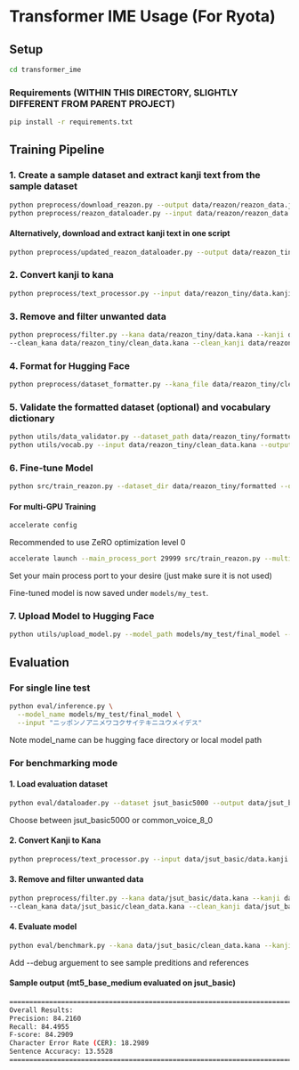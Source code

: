 # Transformer IME Usage (For Ryota)

## Setup

```bash
cd transformer_ime
```

### Requirements (WITHIN THIS DIRECTORY, SLIGHTLY DIFFERENT FROM PARENT PROJECT)

```bash
pip install -r requirements.txt
```

## Training Pipeline

### 1. Create a sample dataset and extract kanji text from the sample dataset

```bash
python preprocess/download_reazon.py --output data/reazon/reazon_data.json --size tiny --split train --max_samples 1000
python preprocess/reazon_dataloader.py --input data/reazon/reazon_data.json --output data/reazon/data.kanji --shuffle
```

#### Alternatively, download and extract kanji text in one script

```bash
python preprocess/updated_reazon_dataloader.py --output data/reazon_tiny/data.kanji --size tiny
```

### 2. Convert kanji to kana

```bash
python preprocess/text_processor.py --input data/reazon_tiny/data.kanji --output data/reazon_tiny/data.kana
```

### 3. Remove and filter unwanted data
```bash
python preprocess/filter.py --kana data/reazon_tiny/data.kana --kanji data/reazon_tiny/data.kanji \
--clean_kana data/reazon_tiny/clean_data.kana --clean_kanji data/reazon_tiny/clean_data.kanji
```

### 4. Format for Hugging Face

```bash
python preprocess/dataset_formatter.py --kana_file data/reazon_tiny/clean_data.kana --kanji_file data/reazon_tiny/clean_data.kanji --output_dir data/reazon_tiny/formatted --train_ratio 0.8
```

### 5. Validate the formatted dataset (optional) and vocabulary dictionary 

```bash
python utils/data_validator.py --dataset_path data/reazon_tiny/formatted
python utils/vocab.py --input data/reazon_tiny/clean_data.kana --output data/reazon_tiny/vocab.json
```

### 6. Fine-tune Model

```bash
python src/train_reazon.py --dataset_dir data/reazon_tiny/formatted --output_dir models/my_test
```

#### For multi-GPU Training
```bash
accelerate config
```
Recommended to use ZeRO optimization level 0 
```bash
accelerate launch --main_process_port 29999 src/train_reazon.py --multi_gpu --dataset_dir data/reazon_tiny/formatted --output_dir models/my_test
```
Set your main process port to your desire (just make sure it is not used)

Fine-tuned model is now saved under `models/my_test`.

### 7. Upload Model to Hugging Face
```bash
python utils/upload_model.py --model_path models/my_test/final_model --hf_repo_id ryos17/my_test
```

## Evaluation

### For single line test 
```bash
python eval/inference.py \
  --model_name models/my_test/final_model \
  --input "ニッポンノアニメワコクサイテキニユウメイデス"
```
Note model_name can be hugging face directory or local model path

### For benchmarking mode

#### 1. Load evaluation dataset
```bash
python eval/dataloader.py --dataset jsut_basic5000 --output data/jsut_basic/data.kanji
```
Choose between jsut_basic5000 or common_voice_8_0

#### 2. Convert Kanji to Kana
```bash
python preprocess/text_processor.py --input data/jsut_basic/data.kanji --output data/jsut_basic/data.kana
```

#### 3. Remove and filter unwanted data
```bash
python preprocess/filter.py --kana data/jsut_basic/data.kana --kanji data/jsut_basic/data.kanji \
--clean_kana data/jsut_basic/clean_data.kana --clean_kanji data/jsut_basic/clean_data.kanji
```

#### 4. Evaluate model
```bash
python eval/benchmark.py --kana data/jsut_basic/clean_data.kana --kanji data/jsut_basic/clean_data.kanji --model_name ryos17/mt5_base_medium
```
Add --debug arguement to see sample preditions and references

#### Sample output (mt5_base_medium evaluated on jsut_basic)
```bash
================================================================================
Overall Results:
Precision: 84.2160
Recall: 84.4955
F-score: 84.2909
Character Error Rate (CER): 18.2989
Sentence Accuracy: 13.5528
================================================================================
```